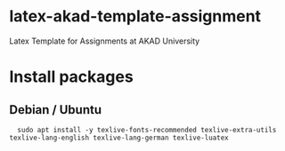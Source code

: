 # latex-akad-template-assignment
Latex Template for Assignments at AKAD University

# Install packages

## Debian / Ubuntu

      sudo apt install -y texlive-fonts-recommended texlive-extra-utils texlive-lang-english texlive-lang-german texlive-luatex